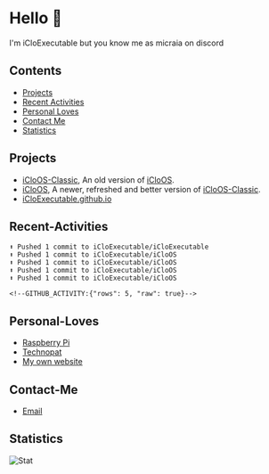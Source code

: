 # Hello 👋

I'm iCloExecutable but you know me as micraia on discord

## Contents
- [Projects](#projects)
- [Recent Activities](#Recent-Activities)
- [Personal Loves](#Personal-Loves)
- [Contact Me](#Contact-Me)
- [Statistics](#Statistics)


## Projects
* [iCloOS-Classic](https://github.com/iCloExecutable/iCloOS-Classic), An old version of [iCloOS](https://github.com/iCloExecutable/iCloOS).
* [iCloOS](https://github.com/iCloExecutable/iCloOS), A newer, refreshed and better version of [iCloOS-Classic](https://github.com/iCloExecutable/iCloOS-Classic).
* [iCloExecutable.github.io](https://github.com/iCloExecutable/iCloExecutable.github.io)

## Recent-Activities
```
⬆️ Pushed 1 commit to iCloExecutable/iCloExecutable
⬆️ Pushed 1 commit to iCloExecutable/iCloOS
⬆️ Pushed 1 commit to iCloExecutable/iCloOS
⬆️ Pushed 1 commit to iCloExecutable/iCloOS
⬆️ Pushed 1 commit to iCloExecutable/iCloOS

<!--GITHUB_ACTIVITY:{"rows": 5, "raw": true}-->
```
## Personal-Loves
* [Raspberry Pi](https://www.raspberrypi.org)
* [Technopat](https://www.technopat.net)
* [My own website](https://iclostudios.ml)

## Contact-Me
* [Email](mailto:er3es6666@protonmail.ch)

## Statistics
![Stat](https://github-readme-stats.vercel.app/api?username=icloexecutable&show_icons=true&hide_border=true&count_private=true&theme=dracula)
